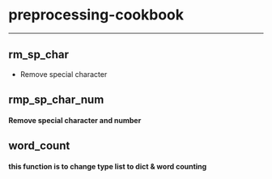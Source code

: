 # preprocessing-cookbook

---


## rm_sp_char
- Remove special character


## rmp_sp_char_num
#### Remove special character and number


## word_count
#### this function is to change type list to dict & word counting
